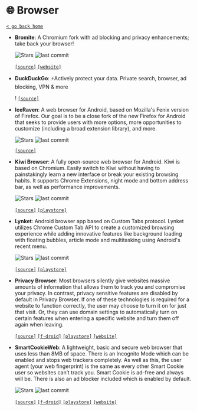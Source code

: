 # 🌐 Browser
[`< go back home`](../README.md)

- **Bromite**: A Chromium fork with ad blocking and privacy enhancements; take back your browser!

    ![Stars](https://badgen.net/github/stars/bromite/bromite) ![last commit](https://img.shields.io/github/last-commit/bromite/bromite)

    [`[source]`](https://github.com/bromite/bromite "source")   [`[website]`](https://www.bromite.org "website")

- **DuckDuckGo**: ⚡Actively protect your data. Private search, browser, ad blocking, VPN & more

    !
[`[source]`](https://f-droid.org/packages/com.duckduckgo.mobile.android/)

- **IceRaven**: A web browser for Android, based on Mozilla's Fenix version of Firefox. Our goal is to be a close fork of the new Firefox for Android that seeks to provide users with more options, more opportunities to customize (including a broad extension library), and more.

    ![Stars](https://badgen.net/github/stars/fork-maintainers/iceraven-browser) ![last commit](https://img.shields.io/github/last-commit/fork-maintainers/iceraven-browser)

    [`[source]`](https://github.com/fork-maintainers/iceraven-browser "source")   

- **Kiwi Browser**: A fully open-source web browser for Android. Kiwi is based on Chromium. Easily switch to Kiwi without having to painstakingly learn a new interface or break your existing browsing habits. It supports Chrome Extensions, night mode and bottom address bar, as well as performance improvements.

    ![Stars](https://badgen.net/github/stars/kiwibrowser/src) ![last commit](https://img.shields.io/github/last-commit/kiwibrowser/src)

    [`[source]`](https://github.com/kiwibrowser/src "source")  [`[playstore]`](https://play.google.com/store/apps/details?id=com.kiwibrowser.browser "playstore") 

- **Lynket**: Android browser app based on Custom Tabs protocol. Lynket utilizes Chrome Custom Tab API to create a customized browsing experience while adding innovative features like background loading with floating bubbles, article mode and multitasking using Android's recent menu.

    ![Stars](https://badgen.net/github/stars/arunkumar9t2/lynket-browser) ![last commit](https://img.shields.io/github/last-commit/arunkumar9t2/lynket-browser)

    [`[source]`](https://github.com/arunkumar9t2/lynket-browser "source")  [`[playstore]`](https://play.google.com/store/apps/details?id=arun.com.chromer "playstore") 

- **Privacy Browser**: Most browsers silently give websites massive amounts of information that allows them to track you and compromise your privacy. In contrast, privacy sensitive features are disabled by default in Privacy Browser. If one of these technologies is required for a website to function correctly, the user may choose to turn it on for just that visit. Or, they can use domain settings to automatically turn on certain features when entering a specific website and turn them off again when leaving.

     

    [`[source]`](https://gitweb.stoutner.com/?p=PrivacyBrowserAndroid.git "source") [`[f-droid]`](https://f-droid.org/packages/com.stoutner.privacybrowser.standard "f-droid") [`[playstore]`](https://play.google.com/store/apps/details?id=com.stoutner.privacybrowser.standard "playstore") [`[website]`](https://www.stoutner.com/privacy-browser "website")

- **SmartCookieWeb**: A lightweight, basic and secure web browser that uses less than 8MB of space. There is an Incognito Mode which can be enabled and stops web trackers completely. As well as this, the user agent (your web fingerprint) is the same as every other Smart Cookie user so websites can’t track you. Smart Cookie is ad-free and always will be. There is also an ad blocker included which is enabled by default.

    ![Stars](https://badgen.net/github/stars/CookieJarApps/SmartCookieWeb) ![last commit](https://img.shields.io/github/last-commit/CookieJarApps/SmartCookieWeb)

    [`[source]`](https://github.com/CookieJarApps/SmartCookieWeb "source") [`[f-droid]`](https://f-droid.org/en/packages/com.cookiegames.smartcookie "f-droid") [`[playstore]`](https://play.google.com/store/apps/details?id=com.cookiegames.smartcookie "playstore") [`[website]`](https://smartcookieweb.com "website")